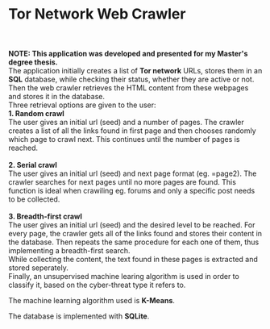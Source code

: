 # Tor Network Web Crawler
<br>
<br>
<b>NOTE: This application was developed and presented for my Master's degree thesis.</b>
<br>
The application initially creates a list of <b>Tor network</b> URLs, stores them in an <b>SQL</b> database, while
checking their status, whether they are active or not.
<br>
Then the web crawler retrieves the HTML content from these webpages and stores it in the database.
<br>
Three retrieval options are given to the user:
<br>
<b>1. Random crawl</b>
<br>
   The user gives an initial url (seed) and a number of pages.
   The crawler creates a list of all the links found in first page and then chooses
   randomly which page to crawl next. This continues until the number of pages
   is reached.
<br>  
<br>
<b>2. Serial crawl</b>
<br>
   The user gives an initial url (seed) and next page format (eg. =page2).
   The crawler searches for next pages until no more pages are found.
   This function is ideal when crawiling eg. forums and only a specific post needs
   to be collected.
<br>
<br>
<b>3. Breadth-first crawl</b>
<br>
   The user gives an initial url (seed) and the desired level to be reached.
   For every page, the crawler gets all of the links found and stores their content in
   the database. Then repeats the same procedure for each one of them, thus implementing
   a breadth-first search.
<br>   
While collecting the content, the text found in these pages is extracted and stored seperately.
<br>
Finally, an unsupervised machine learing algorithm is used in order to classify it, based on the cyber-threat type it refers to.

The machine learning algorithm used is <b>K-Means</b>.

The database is implemented with <b>SQLite</b>.
